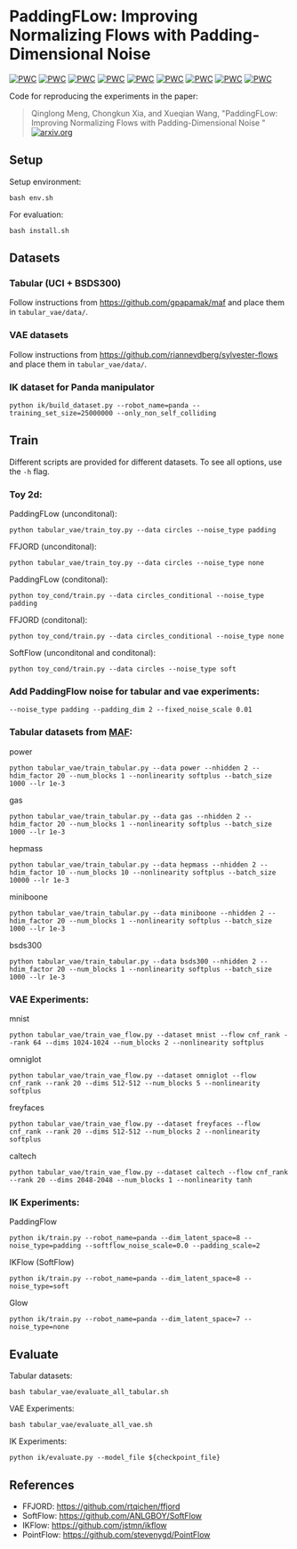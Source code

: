 # PaddingFLow: Improving Normalizing Flows with Padding-Dimensional Noise
 	
[![PWC](https://img.shields.io/endpoint.svg?url=https://paperswithcode.com/badge/paddingflow-improving-normalizing-flows-with/density-estimation-on-bsds300)](https://paperswithcode.com/sota/density-estimation-on-bsds300?p=paddingflow-improving-normalizing-flows-with)
[![PWC](https://img.shields.io/endpoint.svg?url=https://paperswithcode.com/badge/paddingflow-improving-normalizing-flows-with/density-estimation-on-caltech-101)](https://paperswithcode.com/sota/density-estimation-on-caltech-101?p=paddingflow-improving-normalizing-flows-with)
[![PWC](https://img.shields.io/endpoint.svg?url=https://paperswithcode.com/badge/paddingflow-improving-normalizing-flows-with/density-estimation-on-freyfaces)](https://paperswithcode.com/sota/density-estimation-on-freyfaces?p=paddingflow-improving-normalizing-flows-with)
[![PWC](https://img.shields.io/endpoint.svg?url=https://paperswithcode.com/badge/paddingflow-improving-normalizing-flows-with/density-estimation-on-mnist)](https://paperswithcode.com/sota/density-estimation-on-mnist?p=paddingflow-improving-normalizing-flows-with)
[![PWC](https://img.shields.io/endpoint.svg?url=https://paperswithcode.com/badge/paddingflow-improving-normalizing-flows-with/density-estimation-on-omniglot)](https://paperswithcode.com/sota/density-estimation-on-omniglot?p=paddingflow-improving-normalizing-flows-with)
[![PWC](https://img.shields.io/endpoint.svg?url=https://paperswithcode.com/badge/paddingflow-improving-normalizing-flows-with/density-estimation-on-uci-gas)](https://paperswithcode.com/sota/density-estimation-on-uci-gas?p=paddingflow-improving-normalizing-flows-with)
[![PWC](https://img.shields.io/endpoint.svg?url=https://paperswithcode.com/badge/paddingflow-improving-normalizing-flows-with/density-estimation-on-uci-hepmass)](https://paperswithcode.com/sota/density-estimation-on-uci-hepmass?p=paddingflow-improving-normalizing-flows-with)
[![PWC](https://img.shields.io/endpoint.svg?url=https://paperswithcode.com/badge/paddingflow-improving-normalizing-flows-with/density-estimation-on-uci-miniboone)](https://paperswithcode.com/sota/density-estimation-on-uci-miniboone?p=paddingflow-improving-normalizing-flows-with)
[![PWC](https://img.shields.io/endpoint.svg?url=https://paperswithcode.com/badge/paddingflow-improving-normalizing-flows-with/density-estimation-on-uci-power)](https://paperswithcode.com/sota/density-estimation-on-uci-power?p=paddingflow-improving-normalizing-flows-with)

Code for reproducing the experiments in the paper:
>Qinglong Meng, Chongkun Xia, and Xueqian Wang, "PaddingFLow: Improving Normalizing Flows with Padding-Dimensional Noise
"
>[![arxiv.org](https://img.shields.io/badge/cs.LG-%09arXiv%3A2403.08216-red)](https://arxiv.org/abs/2403.08216)

## Setup
Setup environment:
```
bash env.sh
```
For evaluation:
```
bash install.sh
```
## Datasets

### Tabular (UCI + BSDS300)
Follow instructions from https://github.com/gpapamak/maf and place them in `tabular_vae/data/`.

### VAE datasets
Follow instructions from https://github.com/riannevdberg/sylvester-flows and place them in `tabular_vae/data/`.

### IK dataset for Panda manipulator
```
python ik/build_dataset.py --robot_name=panda --training_set_size=25000000 --only_non_self_colliding
```
## Train

Different scripts are provided for different datasets. To see all options, use the `-h` flag.

### Toy 2d:
PaddingFLow (unconditonal):
```
python tabular_vae/train_toy.py --data circles --noise_type padding
```
FFJORD (unconditonal):
```
python tabular_vae/train_toy.py --data circles --noise_type none
```
PaddingFLow (conditonal):
```
python toy_cond/train.py --data circles_conditional --noise_type padding
```
FFJORD (conditonal):
```
python toy_cond/train.py --data circles_conditional --noise_type none
```
SoftFlow (unconditonal and conditonal):
```
python toy_cond/train.py --data circles --noise_type soft
```
### Add PaddingFlow noise for tabular and vae experiments:
```
--noise_type padding --padding_dim 2 --fixed_noise_scale 0.01
```
### Tabular datasets from [MAF](https://github.com/gpapamak/maf):
power
```
python tabular_vae/train_tabular.py --data power --nhidden 2 --hdim_factor 20 --num_blocks 1 --nonlinearity softplus --batch_size 1000 --lr 1e-3
```
gas
```
python tabular_vae/train_tabular.py --data gas --nhidden 2 --hdim_factor 20 --num_blocks 1 --nonlinearity softplus --batch_size 1000 --lr 1e-3
```
hepmass
```
python tabular_vae/train_tabular.py --data hepmass --nhidden 2 --hdim_factor 10 --num_blocks 10 --nonlinearity softplus --batch_size 10000 --lr 1e-3
```
miniboone
```
python tabular_vae/train_tabular.py --data miniboone --nhidden 2 --hdim_factor 20 --num_blocks 1 --nonlinearity softplus --batch_size 1000 --lr 1e-3
```
bsds300
```
python tabular_vae/train_tabular.py --data bsds300 --nhidden 2 --hdim_factor 20 --num_blocks 1 --nonlinearity softplus --batch_size 1000 --lr 1e-3
```

### VAE Experiments:
mnist
```
python tabular_vae/train_vae_flow.py --dataset mnist --flow cnf_rank --rank 64 --dims 1024-1024 --num_blocks 2 --nonlinearity softplus
```
omniglot
```
python tabular_vae/train_vae_flow.py --dataset omniglot --flow cnf_rank --rank 20 --dims 512-512 --num_blocks 5 --nonlinearity softplus
```
freyfaces
```
python tabular_vae/train_vae_flow.py --dataset freyfaces --flow cnf_rank --rank 20 --dims 512-512 --num_blocks 2 --nonlinearity softplus
```
caltech
```
python tabular_vae/train_vae_flow.py --dataset caltech --flow cnf_rank --rank 20 --dims 2048-2048 --num_blocks 1 --nonlinearity tanh
```


### IK Experiments:
PaddingFlow
```
python ik/train.py --robot_name=panda --dim_latent_space=8 --noise_type=padding --softflow_noise_scale=0.0 --padding_scale=2
```
IKFlow (SoftFlow)
```
python ik/train.py --robot_name=panda --dim_latent_space=8 --noise_type=soft
```
Glow
```
python ik/train.py --robot_name=panda --dim_latent_space=7 --noise_type=none
```

## Evaluate
Tabular datasets:
```
bash tabular_vae/evaluate_all_tabular.sh
```
VAE Experiments:
```
bash tabular_vae/evaluate_all_vae.sh
```
IK Experiments:
```
python ik/evaluate.py --model_file ${checkpoint_file}
```



## References
- FFJORD: https://github.com/rtqichen/ffjord
- SoftFlow: https://github.com/ANLGBOY/SoftFlow
- IKFlow: https://github.com/jstmn/ikflow
- PointFlow: https://github.com/stevenygd/PointFlow
